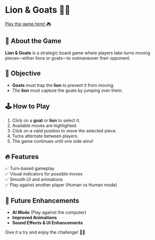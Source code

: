 # Lion & Goats 🦁🐐

[Play the game here! 🎮](https://harish6991.github.io/lion_goats/)

## 📜 About the Game
**Lion & Goats** is a strategic board game where players take turns moving pieces—either lions or goats—to outmaneuver their opponent.

## 🎯 Objective
- **Goats** must trap the **lion** to prevent it from moving.
- The **lion** must capture the goats by jumping over them.

## 🕹️ How to Play
1. Click on a **goat** or **lion** to select it.
2. Available moves are highlighted.
3. Click on a valid position to move the selected piece.
4. Turns alternate between players.
5. The game continues until one side wins!

## 🔥 Features
✅ Turn-based gameplay  
✅ Visual indicators for possible moves  
✅ Smooth UI and animations  
✅ Play against another player (Human vs Human mode)  

## 🚀 Future Enhancements
- **AI Mode** (Play against the computer)  
- **Improved Animations**  
- **Sound Effects & UI Enhancements**  

Give it a try and enjoy the challenge! 🎲😃
